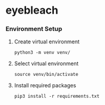 # eyebleach

### Environment Setup

1. Create virtual environment

    `python3 -m venv venv/`

2. Select virtual environment

    `source venv/bin/activate`

3. Install required packages

    `pip3 install -r requirements.txt`

